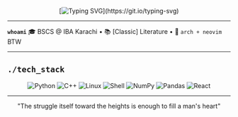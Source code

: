 

<div align="center">

[![Typing SVG](https://readme-typing-svg.herokuapp.com?font=Iosevka&size=22&duration=3000&pause=1000&color=EBDBB2&background=282828&center=true&vCenter=true&width=500&lines=Hello+There..;Quant+Development..;Machine+Learning+Engineering..;Linux/Foss+Enthusiasm..)](https://git.io/typing-svg)

</div>

---

**`whoami`** 🎓 BSCS @ IBA Karachi • 📚 [Classic] Literature • 🐧 `arch + neovim` BTW

---

## **`./tech_stack`**

<div align="center">

![Python](https://img.shields.io/badge/Python-FABD2F?style=for-the-badge&logo=python&logoColor=FBF1C7&labelColor=3C3836)
![C++](https://img.shields.io/badge/C++-FB4934?style=for-the-badge&logo=cplusplus&logoColor=FBF1C7&labelColor=3C3836)
![Linux](https://img.shields.io/badge/Linux-B8BB26?style=for-the-badge&logo=linux&logoColor=FBF1C7&labelColor=3C3836)
![Shell](https://img.shields.io/badge/Shell-8EC07C?style=for-the-badge&logo=gnu-bash&logoColor=FBF1C7&labelColor=3C3836)
![NumPy](https://img.shields.io/badge/NumPy-D3869B?style=for-the-badge&logo=numpy&logoColor=FBF1C7&labelColor=3C3836)
![Pandas](https://img.shields.io/badge/Pandas-FABD2F?style=for-the-badge&logo=pandas&logoColor=FBF1C7&labelColor=3C3836)
![React](https://img.shields.io/badge/React-83A598?style=for-the-badge&logo=react&logoColor=FBF1C7&labelColor=3C3836)

</div>

---


<div align="center">
"The struggle itself toward the heights is enough to fill a man's heart"
</div>

<!---
DerAnsari/DerAnsari is a ✨ special ✨ repository because its `README.md` (this file) appears on your GitHub profile.
You can click the Preview link to take a look at your changes.
--->
